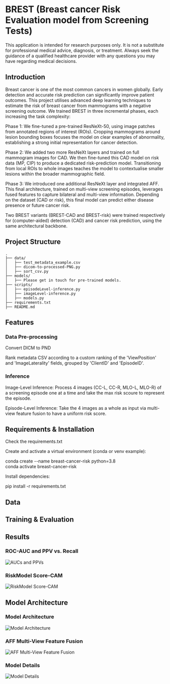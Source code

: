 # BREST (Breast cancer Risk Evaluation model from Screening Tests)
This application is intended for research purposes only. It is not a substitute for professional medical advice, diagnosis, or treatment. Always seek the guidance of a qualified healthcare provider with any questions you may have regarding medical decisions.
## Introduction
Breast cancer is one of the most common cancers in women globally. Early detection and accurate risk prediction can significantly improve patient outcomes. This project utilises advanced deep learning techniques to estimate the risk of breast cancer from mammograms with a negative screening outcome.
We trained BREST in three incremental phases, each increasing the task complexity:

Phase 1: We fine-tuned a pre-trained ResNeXt-50, using image patches from annotated regions of interest (ROIs). Cropping mammograms around lesion bounding boxes focuses the model on clear examples of abnormality, establishing a strong initial representation for cancer detection.

Phase 2: We added two more ResNeXt layers and trained on full mammogram images for CAD. We then fine-tuned this CAD model on risk data (MP, CIP) to produce a dedicated risk-prediction model. Transitioning from local ROIs to whole images teaches the model to contextualise smaller lesions within the broader mammographic field.

Phase 3: We introduced one additional ResNeXt layer and integrated AFF. This final architecture, trained on multi-view screening episodes, leverages fused features to capture bilateral and multi-view information. Depending on the dataset (CAD or risk), this final model can predict either disease presence or future cancer risk.

Two BREST variants (BREST-CAD and BREST-risk) were trained respectively for (computer-aided) detection (CAD) and cancer risk prediction, using the same architectural backbone.

## Project Structure
```text
.
├── data/
│   ├── test_metadata_example.csv
│   ├── dicom-to-processed-PNG.py
│   ├── sort_csv.py
├── models/
│   ├── Please get in touch for pre-trained models.
├── scripts/
│   ├── episodeLevel-inference.py
│   ├── imageLevel-inference.py
│   ├── models.py
├── requirements.txt
├── README.md
```
## Features
### Data Pre-processing
Convert DICM to PND

Rank metadata CSV according to a custom ranking of the 'ViewPosition' and 'ImageLaterality' fields, grouped by 'ClientID' and 'EpisodeID'.

### Inference
Image-Level Inference: Process 4 images (CC-L, CC-R, MLO-L, MLO-R) of a screening episode one at a time and take the max risk scoure to represent the episode.

Episode-Level Inference: Take the 4 images as a whole as input via multi-view feature fusion to have a uniform risk score.

## Requirements & Installation
Check the requirements.txt

Create and activate a virtual environment (conda or venv example):

  conda create --name breast-cancer-risk python=3.8  
  conda activate breast-cancer-risk

Install dependencies:

  pip install -r requirements.txt

## Data
## Training & Evaluation
## Results
### ROC-AUC and PPV vs. Recall
![AUCs and PPVs](Images/AUCs-and-PPVs.png)
### RiskModel Score-CAM
![RiskModel Score-CAM](Images/ScoreCAMs.png)
## Model Architecture
### Model Architecture
![Model Architecture](Images/Model-Overview.png)
### AFF Multi-View Feature Fusion
![AFF Multi-View Feature Fusion](Images/FeatureFusion-Overview.png)
### Model Details
![Model Details](Images/Model-Details.png)

